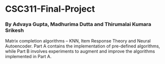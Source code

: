 # CSC311-Final-Project
### By Advaya Gupta, Madhurima Dutta and Thirumalai Kumara Srikesh

Matrix completion algorithms – KNN, Item Response Theory and Neural Autoencoder. Part A contains the implementation of pre-defined algorithms, while Part B involves experiments to augment and improve the algorithms implemented in Part A.
